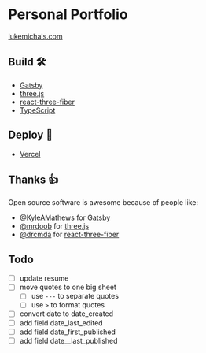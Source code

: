 # Personal Portfolio

[lukemichals.com](https://lukemichals.com)

## Build :hammer_and_wrench:

- [Gatsby](https://www.gatsbyjs.org)
- [three.js](https://threejs.org/)
- [react-three-fiber](https://github.com/react-spring/react-three-fiber)
- [TypeScript](https://www.typescriptlang.org/)

## Deploy :rocket:

- [Vercel](https://vercel.com/lukemichals/portfolio)

## Thanks :thumbsup:

Open source software is awesome because of people like:

- [@KyleAMathews](https://github.com/KyleAMathews) for [Gatsby](https://www.gatsbyjs.org)
- [@mrdoob](https://github.com/mrdoob) for [three.js](https://threejs.org/)
- [@drcmda](https://github.com/drcmda) for [react-three-fiber](https://github.com/react-spring/react-three-fiber)

## Todo

- [ ] update resume
- [ ] move quotes to one big sheet
  - [ ] use `---` to separate quotes
  - [ ] use `>` to format quotes
- [ ] convert date to date_created
- [ ] add field date_last_edited
- [ ] add field date_first_published
- [ ] add field date__last_published
